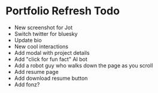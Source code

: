 # Portfolio Refresh Todo

- New screenshot for Jot
- Switch twitter for bluesky
- Update bio
- New cool interactions
- Add modal with project details
- Add "click for fun fact" AI bot
- Add a robot guy who walks down the page as you scroll
- Add resume page
- Add download resume button
- Add fonz?
